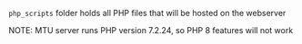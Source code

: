 `php_scripts` folder holds all PHP files that will be hosted on the webserver

NOTE: MTU server runs PHP version 7.2.24, so PHP 8 features will not work